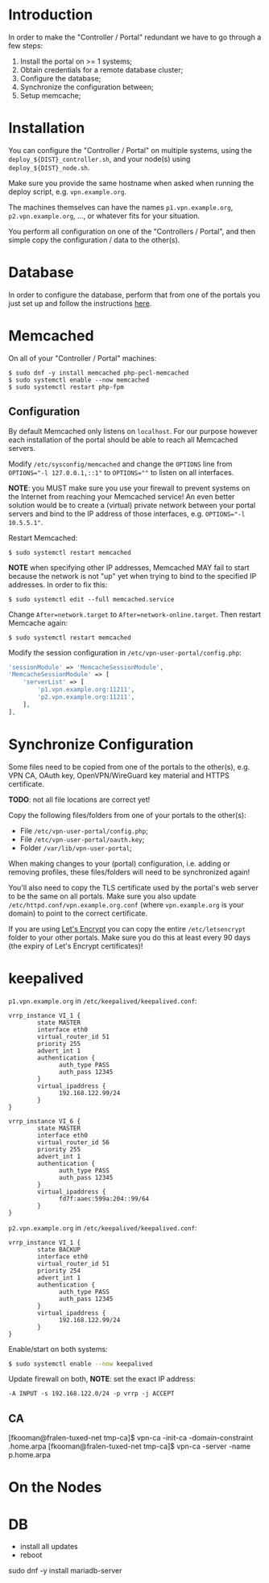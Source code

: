 # Introduction

In order to make the "Controller / Portal" redundant we have to go through a 
few steps:

1. Install the portal on >= 1 systems;
2. Obtain credentials for a remote database cluster;
3. Configure the database;
4. Synchronize the configuration between;
5. Setup memcache;

# Installation

You can configure the "Controller / Portal" on multiple systems, using the 
`deploy_${DIST}_controller.sh`, and your node(s) using 
`deploy_${DIST}_node.sh`.

Make sure you provide the same hostname when asked when running the deploy 
script, e.g. `vpn.example.org`.

The machines themselves can have the names `p1.vpn.example.org`, 
`p2.vpn.example.org`, ..., or whatever fits for your situation.

You perform all configuration on one of the "Controllers / Portal", and then 
simple copy the configuration / data to the other(s).

# Database

In order to configure the database, perform that from one of the portals you 
just set up and follow the instructions [here](DATABASE.md).

# Memcached

On all of your "Controller / Portal" machines:

```
$ sudo dnf -y install memcached php-pecl-memcached
$ sudo systemctl enable --now memcached
$ sudo systemctl restart php-fpm
```

## Configuration

By default Memcached only listens on `localhost`. For our purpose however each
installation of the portal should be able to reach all Memcached servers. 

Modify `/etc/sysconfig/memcached` and change the `OPTIONS` line from 
`OPTIONS="-l 127.0.0.1,::1"` to `OPTIONS=""` to listen on all interfaces.

**NOTE**: you MUST make sure you use your firewall to prevent systems on the 
Internet from reaching your Memcached service! An even better solution would be
to create a (virtual) private network between your portal servers and bind to 
the IP address of those interfaces, e.g. `OPTIONS="-l 10.5.5.1"`.

Restart Memcached:

```
$ sudo systemctl restart memcached
```

**NOTE** when specifying other IP addresses, Memcached MAY fail to start 
because the network is not "up" yet when trying to bind to the specified IP
addresses. In order to fix this:

```
$ sudo systemctl edit --full memcached.service
```

Change `After=network.target` to `After=network-online.target`. Then restart
Memcache again:

```
$ sudo systemctl restart memcached
```

Modify the session configuration in `/etc/vpn-user-portal/config.php`:

```php
'sessionModule' => 'MemcacheSessionModule',
'MemcacheSessionModule' => [
    'serverList' => [
        'p1.vpn.example.org:11211', 
        'p2.vpn.example.org:11211',
    ],
],
```

# Synchronize Configuration

Some files need to be copied from one of the portals to the other(s), e.g. VPN 
CA, OAuth key, OpenVPN/WireGuard key material and HTTPS certificate.

**TODO**: not all file locations are correct yet!

Copy the following files/folders from one of your portals to the other(s):

* File `/etc/vpn-user-portal/config.php`;
* File `/etc/vpn-user-portal/oauth.key`;
* Folder `/var/lib/vpn-user-portal`;

When making changes to your (portal) configuration, i.e. adding or removing 
profiles, these files/folders will need to be synchronized again!

You'll also need to copy the TLS certificate used by the portal's web server to
be the same on all portals. Make sure you also update 
`/etc/httpd.conf/vpn.example.org.conf` (where `vpn.example.org` is your domain)
to point to the correct certificate.

If you are using 
[Let's Encrypt](https://letsencrypt.org/) you can copy the entire 
`/etc/letsencrypt` folder to your other portals. Make sure you do this at least
every 90 days (the expiry of Let's Encrypt certificates)!

# keepalived

`p1.vpn.example.org` in `/etc/keepalived/keepalived.conf`:

```
vrrp_instance VI_1 {
        state MASTER
        interface eth0
        virtual_router_id 51
        priority 255
        advert_int 1
        authentication {
              auth_type PASS
              auth_pass 12345
        }
        virtual_ipaddress {
              192.168.122.99/24
        }
}

vrrp_instance VI_6 {
        state MASTER
        interface eth0
        virtual_router_id 56
        priority 255
        advert_int 1
        authentication {
              auth_type PASS
              auth_pass 12345
        }
        virtual_ipaddress {
              fd7f:aaec:599a:204::99/64
        }
}
```

`p2.vpn.example.org` in `/etc/keepalived/keepalived.conf`:


```
vrrp_instance VI_1 {
        state BACKUP
        interface eth0
        virtual_router_id 51
        priority 254
        advert_int 1
        authentication {
              auth_type PASS
              auth_pass 12345
        }
        virtual_ipaddress {
              192.168.122.99/24
        }
}
```

Enable/start on both systems:

```bash
$ sudo systemctl enable --now keepalived
```

Update firewall on both, **NOTE**: set the exact IP address:

```
-A INPUT -s 192.168.122.0/24 -p vrrp -j ACCEPT
```

## CA 

[fkooman@fralen-tuxed-net tmp-ca]$ vpn-ca -init-ca -domain-constraint .home.arpa
[fkooman@fralen-tuxed-net tmp-ca]$ vpn-ca -server -name p.home.arpa

# On the Nodes

# DB

- install all updates
- reboot

sudo dnf -y install mariadb-server
